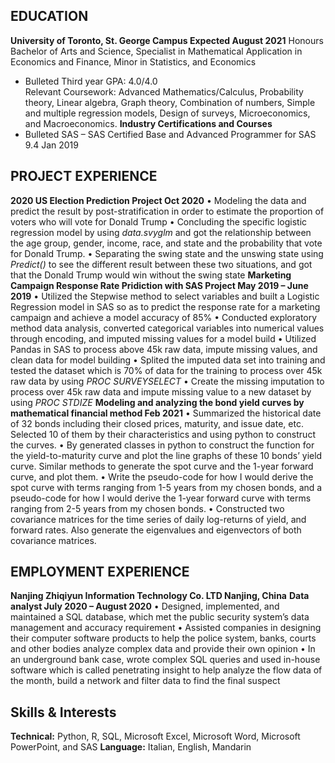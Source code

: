 ## EDUCATION

**University of Toronto, St. George Campus					     Expected August 2021**
Honours Bachelor of Arts and Science, Specialist in Mathematical Application in Economics and Finance, Minor in Statistics, and Economics 
- Bulleted	Third year GPA: 4.0/4.0						               
Relevant Coursework: Advanced Mathematics/Calculus, Probability theory, Linear algebra, Graph theory, Combination of numbers, Simple and multiple regression models, Design of surveys, Microeconomics, and Macroeconomics.
**Industry Certifications and Courses**                                                         
- Bulleted	SAS – SAS Certified Base and Advanced Programmer for SAS 9.4                      Jan 2019


## PROJECT EXPERIENCE
**2020 US Election Prediction Project		                                           Oct 2020**
•	Modeling the data and predict the result by post-stratification in order to estimate the proportion of voters who will vote for Donald Trump
•	Concluding the specific logistic regression model by using _data.svyglm_ and got the relationship between the age group, gender, income, race, and state and the probability that vote for Donald Trump.
•	Separating the swing state and the unswing state using _Predict()_ to see the different result between these two situations, and got that the Donald Trump would win without the swing state
**Marketing Campaign Response Rate Pridiction with SAS Project               May 2019 – June 2019**
•	Utilized the Stepwise method to select variables and built a Logistic Regression model in SAS so as to predict the response rate for a marketing campaign and achieve a model accuracy of 85%
•	Conducted exploratory method data analysis, converted categorical variables into numerical values through encoding, and imputed missing values for a model build
•	Utilized Pandas in SAS to process above 45k raw data, impute missing values, and clean data for model building 
•	Splited the imputed data set into training and tested the dataset which is 70% of data for the training to process over 45k raw data by using _PROC SURVEYSELECT_
•	Create the missing imputation to process over 45k raw data and impute missing value to a new dataset by using _PROC STDIZE_
**Modeling and analyzing the bond yield curves by mathematical financial method                Feb 2021**
•	Summarized the historical date of 32 bonds including their closed prices, maturity, and issue date, etc. Selected 10 of them by their characteristics and using python to construct the curves.
•	By generated classes in python to construct the function for the yield-to-maturity curve and plot the line graphs of these 10 bonds’ yield curve. Similar methods to generate the spot curve and the 1-year forward curve, and plot them.
•	Write the pseudo-code for how I would derive the spot curve with terms ranging from 1-5 years from my chosen bonds, and a pseudo-code for how I would derive the 1-year forward curve with terms ranging from 2-5 years from my chosen bonds. 
•	Constructed two covariance matrices for the time series of daily log-returns of yield, and forward rates. Also generate the eigenvalues and eigenvectors of both covariance matrices.


## EMPLOYMENT EXPERIENCE
**Nanjing Zhiqiyun Information Technology Co. LTD		                        Nanjing, China**
**Data analyst			 						    July 2020 – August 2020**
•	Designed, implemented, and maintained a SQL database, which met the public security system’s data management and accuracy requirement
•	Assisted companies in designing their computer software products to help the police system, banks, courts and other bodies analyze complex data and provide their own opinion
•	In an underground bank case, wrote complex SQL queries and used in-house software which is called penetrating insight to help analyze the flow data of the month, build a network and filter data to find the final suspect


## Skills & Interests 


**Technical:** Python, R, SQL, Microsoft Excel, Microsoft Word, Microsoft PowerPoint, and SAS
**Language:** Italian, English, Mandarin
